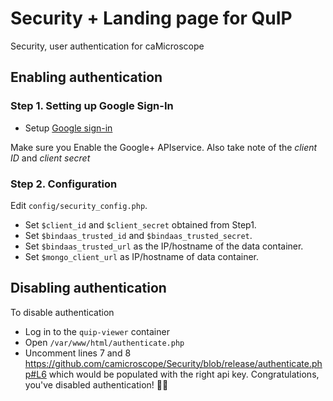 # Security + Landing page for QuIP
Security, user authentication for caMicroscope 

## Enabling authentication
### Step 1. Setting up Google Sign-In

* Setup [Google sign-in](https://developers.google.com/+/web/signin/)

Make sure you Enable the Google+ APIservice.
Also take note of the *client ID* and *client secret*

### Step 2. Configuration

Edit `config/security_config.php`.
* Set `$client_id` and `$client_secret` obtained from Step1.
* Set `$bindaas_trusted_id` and `$bindaas_trusted_secret`.
* Set `$bindaas_trusted_url` as the IP/hostname of the data container.
* Set `$mongo_client_url` as IP/hostname of data container.  


## Disabling authentication

To disable authentication
* Log in to the `quip-viewer` container
* Open `/var/www/html/authenticate.php`
* Uncomment lines 7 and 8 https://github.com/camicroscope/Security/blob/release/authenticate.php#L6 which would be populated with the right api key.
Congratulations, you've disabled authentication! 👏🏻
